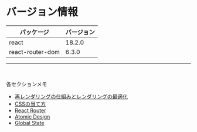 # バージョン情報
| パッケージ | バージョン |
| ----- | ----- |
| react | 18.2.0 |
| react-router-dom | 6.3.0 |

---
<br>

各セクションメモ
- [再レンダリングの仕組みとレンダリングの最適化](Notes/Re-rendering.md)
- [CSSの当て方](Notes/CSS.md)
- [React Router](Notes/ReactRouter.md)
- [Atomic Design](Notes/AtomicDesign.md)
- [Global State](Notes/GlobalState.md)

